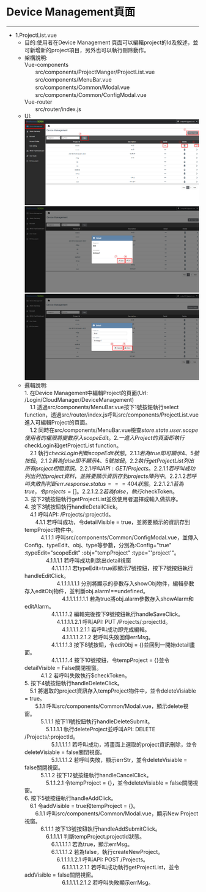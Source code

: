 # Device Management頁面

---

- 1.ProjectList.vue  
  - 目的:使用者在Device Management 頁面可以編輯project的Id及敘述，並可新增新的project項目，另外也可以執行刪除動作。 
  - 架構說明:  
  Vue-components  
  　　src/components/ProjectManger/ProjectList.vue  
  　　src/components/MenuBar.vue  
  　　src/components/Common/Modal.vue  
  　　src/components/Common/ConfigModal.vue   
  Vue-router  
  　　src/router/index.js   
  - UI:  
  ![](/assets/projectlist.PNG)
  ![](/assets/project_edit.png)
  ![](/assets/project_save.png)   
  - 邏輯說明:  
        1. 在Device Management中編輯Project的頁面(Url: /Login/CloudManager/DeviceManagement)  
        　1.1 透過src/components/MenuBar.vue按下1號按鈕執行select function，透過src/router/index.js呼叫src/components/ProjectList.vue進入可編輯Project的頁面。  
        　1.2 同時在src/components/MenuBar.vue檢查$store.state.user.scope使用者的權限將變數存入scopeEdit。  
        2. 一進入Project的頁面即執行$checkLogin和getProjectList function。  
        　2.1 執行$checkLogin判斷scopeEdit狀態。  
          　2.1.1 若為true即可顯示4、5號按鈕。  
          　2.1.2 若為false即不顯示4、5號按鈕。  
          　2.2 執行getProjectList列出所有project相關資訊。  
        　　2.2.1 呼叫API: GET /Projects。  
        　　　2.2.1.1 若呼叫成功列出列出project資料，並將要顯示資訊存到projects陣列中。  
        　　　2.2.1.2 若呼叫失敗則判斷err.response.status === 404狀態。  
        　　　　2.2.1.2.1 若為true，令projects = []。  
        　　　　2.2.1.2.2 若為false，執行$checkToken。   
        3. 按下2號按鈕執行getProjectList並依使用者選擇或輸入做排序。  
        4. 按下3號按鈕執行handleDetailClick。  
        　4.1 呼叫API: /Projects/:projectId。  
        　　4.1.1 若呼叫成功，令detailVisible = true，並將要顯示的資訊存到tempProject物件中。  
        　　　4.1.1.1 呼叫src/components/Common/ConfigModal.vue，並傳入Config、typeEdit、obj、type等參數，分別為:Config="true" :typeEdit="scopeEdit" :obj="tempProject" :type="'project'"。  
        　　　　4.1.1.1.1 若呼叫成功則跳出detail視窗  
        　　　　　4.1.1.1.1.1 若typeEdit=true即顯示7號按鈕，按下7號按鈕執行handleEditClick。  
        　　　　　　4.1.1.1.1.1.1 分別將顯示的參數存入showObj物件，編輯參數存入editObj物件，並判斷obj.alarm!==undefined。  
        　　　　　　　4.1.1.1.1.1.1.1 若為true將obj.alarm參數存入showAlarm和editAlarm。  
        　　　　　4.1.1.1.1.2 編輯完後按下9號按鈕執行handleSaveClick。  
        　　　　　　4.1.1.1.1.2.1 呼叫API: PUT /Projects/:projectId。  
        　　　　　　　4.1.1.1.1.2.1.1 若呼叫成功即完成編輯。  
        　　　　　　　4.1.1.1.1.2.1.2 若呼叫失敗回傳errMsg。  
        　　　　　4.1.1.1.1.3 按下8號按鈕，令editObj = {}並回到一開始detail畫面。  
        　　　　　4.1.1.1.1.4 按下10號按鈕，令tempProject = {}並令detailVisible = False關閉視窗。  
        　　　4.1.2 若呼叫失敗執行$checkToken。  
        5. 按下4號按鈕執行handleDeleteClick。  
        　5.1 將選取的project資訊存入tempProject物件中，並令deleteVisiable = true。  
        　　5.1.1 呼叫src/components/Common/Modal.vue，顯示delete視窗。  
        　　　5.1.1.1 按下11號按鈕執行handleDeleteSubmit。  
        　　　　5.1.1.1.1 執行deleteProject並呼叫API: DELETE /Projects/:projectId。  
        　　　　　5.1.1.1.1.1 若呼叫成功，將畫面上選取的project資訊刪除，並令deleteVisiable = false關閉視窗。  
        　　　　　5.1.1.1.1.2 若呼叫失敗，顯示errStr，並令deleteVisiable = false關閉視窗。  
        　　　5.1.1.2 按下12號按鈕執行handleCancelClick。  
        　　　　5.1.1.2.1 令tempProject = {}，並令deleteVisiable = false關閉視窗。  
        6. 按下5號按鈕執行handleAddClick。  
        　6.1 令addVisible = true和tempProject = {}。  
        　　6.1.1 呼叫src/components/Common/Modal.vue，顯示New Project視窗。  
        　　　6.1.1.1 按下13號按鈕執行handleAddSubmitClick。  
        　　　　6.1.1.1.1 判斷tempProject.projectId狀態。  
        　　　　　6.1.1.1.1.1 若為true，顯示errMsg。  
        　　　　　6.1.1.1.1.2 若為false，執行createNewProject。  
        　　　　　　6.1.1.1.1.2.1 呼叫API: POST /Projects。  
        　　　　　　　6.1.1.1.1.2.1.1 若呼叫成功執行getProjectList，並令addVisible = false關閉視窗。  
        　　　　　　　6.1.1.1.1.2.1.2 若呼叫失敗顯示errMsg。      
          
        





